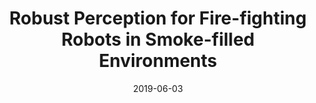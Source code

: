 ---
title: "Robust Perception for Fire-fighting Robots in Smoke-filled Environments"
collection: talks
type: "College talk"
permalink: /talks/2019-06-03-oxford
venue: "Christ Church College, University of Oxford"
date: 2019-06-03
location: "Oxford, UK"
---